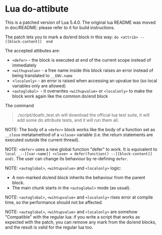 
# Lua do-attibute

This is a patched version of Lua 5.4.0. The original lua README was moved in
doc/README: please refer to it for build instructions.

The patch lets you to mark a do/end block in this way:
`do <attrib> --[[block-content]]  end`

The accepted attibutes are:

- `<defer>` - the block is executed at end of the current scope instead of
immediately
- `<withupvalue>` - a free name inside this block raises an error instead
of being translated to `__ENV.name`
- <`localonly>` - an error is raised when accessing an upvalue too (so
local variables only are allowed)
- `<autoglobal> `- it overwrites `<withupvalue>` or `<localonly>` to make the block
work again like the common do/end block

The command
> ./script/doattr_test.sh
will download the official lua test suite, it will add some do attribute tests,
and it will run them all.

NOTE:
The body of a `<defer>` block works like the body of a function set as `__close`
metatamethod of a `<close>` variable (i.e. the return statements are executed
outside the current thread).

NOTE:
`<defer>` uses a new global function "defer" to work. It is equivalent to
`local _--[[var-name]] <close> = defer(function() --[[block-content]] end)`.
The user can change its behaviour by re-defining `defer`.

NOTE:
`<autoglobal>`, `<wihtupvalue>` and `<localonly>` logic:
- A non-marked do/end block inherits the behaviour from the parent block.
- The main chunk starts in the `<autoglobal>` mode (as usual).

NOTE:
`<autoglobal>`, `<wihtupvalue>` and `<localonly>` rises error at compile time, so the
performance should not be affected.

NOTE:
`<autoglobal>`, `<wihtupvalue>` and `<localonly>` are somehow "Compatible" with the
regular lua: if you write a script that works as expected with the patch, you
can remove any mark from the do/end blocks, and the result is valid for the
regular lua too.
